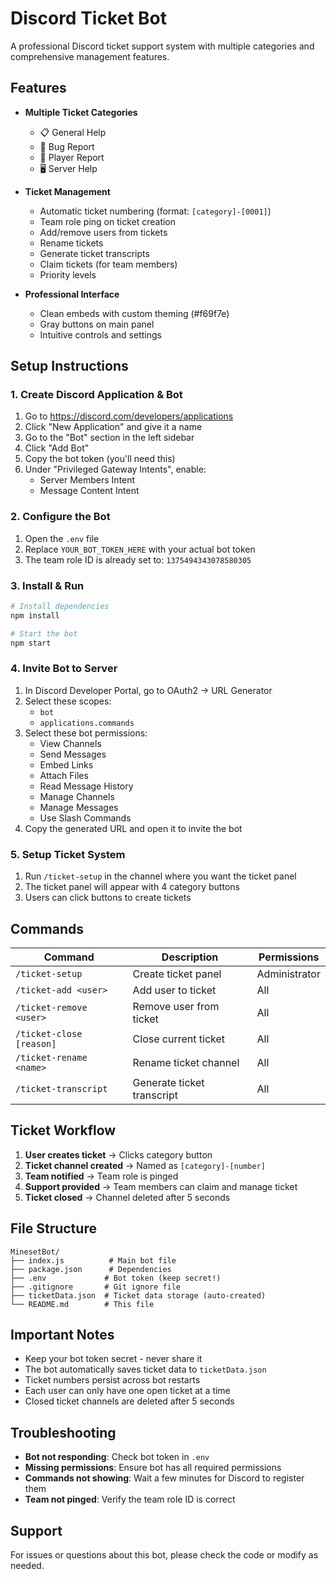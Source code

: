 # Discord Ticket Bot

A professional Discord ticket support system with multiple categories and comprehensive management features.

## Features

- **Multiple Ticket Categories**
  - 📋 General Help
  - 🐛 Bug Report
  - 👤 Player Report
  - 🖥️ Server Help

- **Ticket Management**
  - Automatic ticket numbering (format: `[category]-[0001]`)
  - Team role ping on ticket creation
  - Add/remove users from tickets
  - Rename tickets
  - Generate ticket transcripts
  - Claim tickets (for team members)
  - Priority levels

- **Professional Interface**
  - Clean embeds with custom theming (#f69f7e)
  - Gray buttons on main panel
  - Intuitive controls and settings

## Setup Instructions

### 1. Create Discord Application & Bot

1. Go to https://discord.com/developers/applications
2. Click "New Application" and give it a name
3. Go to the "Bot" section in the left sidebar
4. Click "Add Bot"
5. Copy the bot token (you'll need this)
6. Under "Privileged Gateway Intents", enable:
   - Server Members Intent
   - Message Content Intent

### 2. Configure the Bot

1. Open the `.env` file
2. Replace `YOUR_BOT_TOKEN_HERE` with your actual bot token
3. The team role ID is already set to: `1375494343078580305`

### 3. Install & Run

```bash
# Install dependencies
npm install

# Start the bot
npm start
```

### 4. Invite Bot to Server

1. In Discord Developer Portal, go to OAuth2 → URL Generator
2. Select these scopes:
   - `bot`
   - `applications.commands`
3. Select these bot permissions:
   - View Channels
   - Send Messages
   - Embed Links
   - Attach Files
   - Read Message History
   - Manage Channels
   - Manage Messages
   - Use Slash Commands
4. Copy the generated URL and open it to invite the bot

### 5. Setup Ticket System

1. Run `/ticket-setup` in the channel where you want the ticket panel
2. The ticket panel will appear with 4 category buttons
3. Users can click buttons to create tickets

## Commands

| Command | Description | Permissions |
|---------|-------------|-------------|
| `/ticket-setup` | Create ticket panel | Administrator |
| `/ticket-add <user>` | Add user to ticket | All |
| `/ticket-remove <user>` | Remove user from ticket | All |
| `/ticket-close [reason]` | Close current ticket | All |
| `/ticket-rename <name>` | Rename ticket channel | All |
| `/ticket-transcript` | Generate ticket transcript | All |

## Ticket Workflow

1. **User creates ticket** → Clicks category button
2. **Ticket channel created** → Named as `[category]-[number]`
3. **Team notified** → Team role is pinged
4. **Support provided** → Team members can claim and manage ticket
5. **Ticket closed** → Channel deleted after 5 seconds

## File Structure

```
MinesetBot/
├── index.js          # Main bot file
├── package.json      # Dependencies
├── .env             # Bot token (keep secret!)
├── .gitignore       # Git ignore file
├── ticketData.json  # Ticket data storage (auto-created)
└── README.md        # This file
```

## Important Notes

- Keep your bot token secret - never share it
- The bot automatically saves ticket data to `ticketData.json`
- Ticket numbers persist across bot restarts
- Each user can only have one open ticket at a time
- Closed ticket channels are deleted after 5 seconds

## Troubleshooting

- **Bot not responding**: Check bot token in `.env`
- **Missing permissions**: Ensure bot has all required permissions
- **Commands not showing**: Wait a few minutes for Discord to register them
- **Team not pinged**: Verify the team role ID is correct

## Support

For issues or questions about this bot, please check the code or modify as needed.